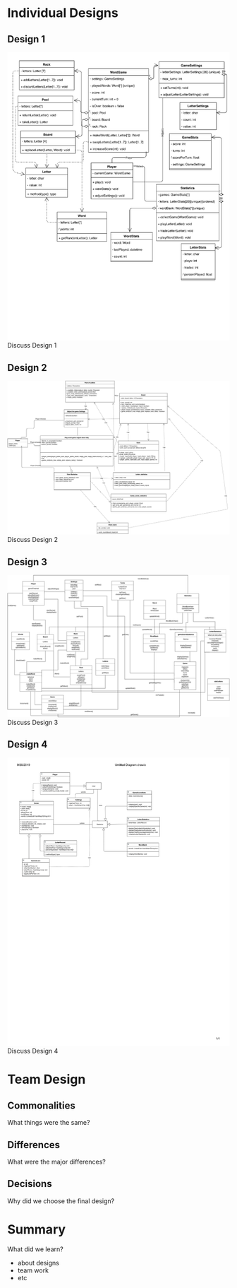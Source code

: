 # Individual Designs

## Design 1
![Design 1](./images/design1.png "Design 1")
Discuss Design 1

## Design 2
![Design 2](./images/design2.png "Design 2")
Discuss Design 2

## Design 3
![Design 3](./images/design3.png "Design 3")
Discuss Design 3

## Design 4
![Design 4](./images/design4.png "Design 4")
Discuss Design 4

# Team Design

## Commonalities
What things were the same?

## Differences
What were the major differences?

## Decisions
Why did we choose the final design?

# Summary
What did we learn?
- about designs
- team work
- etc
